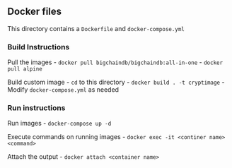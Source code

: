 ## Docker files
This directory contains a `Dockerfile` and `docker-compose.yml`

### Build Instructions

Pull the images 
	- `docker pull bigchaindb/bigchaindb:all-in-one`
	- `docker pull alpine`

Build custom image
	- `cd` to this directory
	- `docker build . -t cryptimage`
	- Modify `docker-compose.yml` as needed

### Run instructions

Run images
	- `docker-compose up -d`

Execute commands on running images
	- `docker exec -it <continer name> <command>`

Attach the output 
	- `docker attach <container name>`
